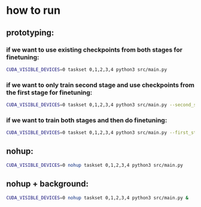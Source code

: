 # how to run

## prototyping:

### if we want to use existing checkpoints from both stages for finetuning:

```bash
CUDA_VISIBLE_DEVICES=0 taskset 0,1,2,3,4 python3 src/main.py
```

### if we want to only train second stage and use checkpoints from the first stage for finetuning:

```bash
CUDA_VISIBLE_DEVICES=0 taskset 0,1,2,3,4 python3 src/main.py --second_stage
```

### if we want to train both stages and then do finetuning:

```bash
CUDA_VISIBLE_DEVICES=0 taskset 0,1,2,3,4 python3 src/main.py --first_stage --second_stage
```

## nohup:

```bash
CUDA_VISIBLE_DEVICES=0 nohup taskset 0,1,2,3,4 python3 src/main.py
```

## nohup + background:

```bash
CUDA_VISIBLE_DEVICES=0 nohup taskset 0,1,2,3,4 python3 src/main.py &
```